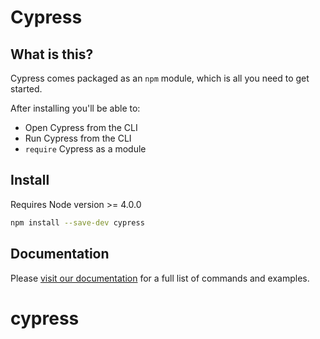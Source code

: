 # Cypress

## What is this?

Cypress comes packaged as an `npm` module, which is all you need to get started.

After installing you'll be able to:

- Open Cypress from the CLI
- Run Cypress from the CLI
- `require` Cypress as a module

## Install

Requires Node version >= 4.0.0

```sh
npm install --save-dev cypress
```

## Documentation

Please [visit our documentation](https://on.cypress.io/cli) for a full list of commands and examples.
# cypress
